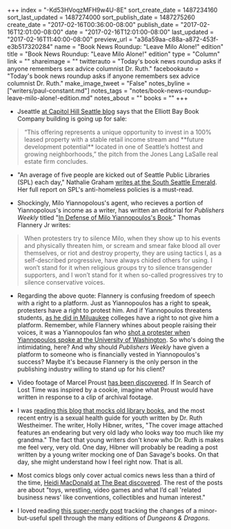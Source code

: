 +++
index = "-Kd53HVoqzMFH9w4U-8E"
sort_create_date = 1487234160
sort_last_updated = 1487274000
sort_publish_date = 1487275260
create_date = "2017-02-16T00:36:00-08:00"
publish_date = "2017-02-16T12:01:00-08:00"
date = "2017-02-16T12:01:00-08:00"
last_updated = "2017-02-16T11:40:00-08:00"
preview_url = "a36a59aa-c88a-a872-453f-e3b517320284"
name = "Book News Roundup: \"Leave Milo Alone!\" edition"
title = "Book News Roundup: \"Leave Milo Alone!\" edition"
type = "Column"
link = ""
shareimage = ""
twitterauto = "Today's book news roundup asks if anyone remembers sex advice columnist Dr. Ruth."
facebookauto = "Today's book news roundup asks if anyone remembers sex advice columnist Dr. Ruth."
make_image_tweet = "False"
notes_byline = ["writers/paul-constant.md"]
notes_tags = "notes/book-news-roundup-leave-milo-alone!-edition.md"
notes_about = ""
books = ""
+++
* Jseattle [at Capitol Hill Seattle blog](http://www.seattlereviewofbooks.com/cms#/wh/content/notes) says that the Elliott Bay Book Company building is going up for sale:

<blockquote>“This offering represents a unique opportunity to invest in a 100% leased property with a stable retail income stream and **future development potential** located in one of Seattle’s hottest and growing neighborhoods,” the pitch from the Jones Lang LaSalle real estate firm concludes.</blockquote>

* "An average of five people are kicked out of Seattle Public Libraries (SPL) each day," Nathalie Graham [writes at the South Seattle Emerald](https://southseattleemerald.com/2017/02/16/seattle-public-library-rules-a-bane-to-the-homeless/). Her full report on SPL's anti-homeless policies is a must-read.

* Shockingly, Milo Yiannopolous's agent, who recieves a portion of Yiannopolous's income as a writer, has written an editorial for *Publishers Weekly* titled "[In Defense of Milo Yiannopoulos's Book](http://www.publishersweekly.com/pw/by-topic/columns-and-blogs/soapbox/article/72794-in-defense-of-milo-yiannopoulos-s-book.html)." Thomas Flannery Jr writes:

<blockquote>When protesters try to silence Milo, when they show up to his events and physically threaten him, or scream and smear fake blood all over themselves, or riot and destroy property, they are using tactics I, as a self-described progressive, have always chided others for using. I won’t stand for it when religious groups try to silence transgender supporters, and I won’t stand for it when so-called progressives try to silence conservative voices.</blockquote>

* Regarding the above quote: Flannery is confusing freedom of speech with a right to a platform. Just as Yiannopoulos has a right to speak, protesters have a right to protest him. And if Yiannopoulos threatens students, [as he did in Miluaukee](http://nymag.com/thecut/2016/12/milo-yiannopoulos-harassed-a-trans-student-at-uw-milwaukee.html) colleges have a right to not give him a platform. Remember, while Flannery whines about people raising their voices, it was a Yiannopoulos fan who [shot a protester when Yiannopoulos spoke at the University of Washington](http://www.seattletimes.com/seattle-news/crime/cellphone-of-admitted-uw-shooter-was-wiped-clean-court-records-show/). So who's doing the intimidating, here? And why should *Publishers Weekly* have given a platform to someone who is financially vested in Yiannopoulos's success? Maybe it's because Flannery is the only person in the publishing industry willing to stand up for his client?

* Video footage of Marcel Proust [has been discovered](http://www.openculture.com/2017/02/the-first-known-footage-of-marcel-proust-discovered-watch-it-online.html). If In Search of Lost Time was inspired by a cookie, imagine what Proust would have written in response to a clip of archival footage.

* I was [reading this blog that mocks old library books](http://awfullibrarybooks.net/dr-ruth-talks-to-kids/), and the most recent entry is a sexual health guide for youth written by Dr. Ruth Westheimer. The writer, Holly Hibner, writes, "The cover image attached features an endearing but very old lady who looks way too much like my grandma." The fact that young writers don't know who Dr. Ruth is makes me feel very, very old. One day, Hibner will probably be reading a post written by a young writer mocking one of Dan Savage's books. On that day, she might understand how I feel right now. That is all.

* Most comics blogs only cover actual comics news less than a third of the time, [Heidi MacDonald at The Beat discovered](http://www.comicsbeat.com/breaking-news-only-30-of-the-news-on-comics-news-sites-is-actually-about-comics/). The rest of the posts are about "toys, wrestling, video games and what I’d call 'related business news' like conventions, collectibles and human interest."

* I loved reading [this super-nerdy post](http://deltasdnd.blogspot.com/2017/02/spells-through-ages-unseen-servant-and.html) tracking the changes of a minor-but-useful spell through the many editions of *Dungeons & Dragons*.